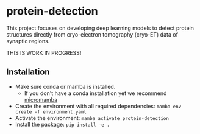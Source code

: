 # protein-detection

This project focuses on developing deep learning models to detect protein structures directly from cryo-electron tomography (cryo-ET) data of synaptic regions.

THIS IS WORK IN PROGRESS!

## Installation

- Make sure conda or mamba is installed.
    - If you don't have a conda installation yet we recommend [micromamba](https://mamba.readthedocs.io/en/latest/installation/micromamba-installation.html)
- Create the environment with all required dependencies: `mamba env create -f environment.yaml`
- Activate the environment: `mamba activate protein-detection`
- Install the package: `pip install -e .`

